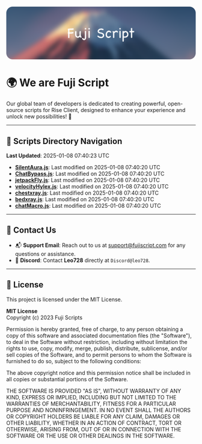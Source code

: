 ![Banner](.github/b.webp)

# 🌍 **We are Fuji Script**

Our global team of developers is dedicated to creating powerful, open-source scripts for Rise Client, designed to enhance your experience and unlock new possibilities! 🌟

---
<!-- SCRIPTS_NAVIGATION_START -->
## 📂 **Scripts Directory Navigation**

**Last Updated**: 2025-01-08 07:40:23 UTC

- **[SilentAura.js](scripts/SilentAura.js)**: Last modified on 2025-01-08 07:40:20 UTC
- **[ChatBypass.js](scripts/ChatBypass.js)**: Last modified on 2025-01-08 07:40:20 UTC
- **[jetpackFly.js](scripts/jetpackFly.js)**: Last modified on 2025-01-08 07:40:20 UTC
- **[velocityHylex.js](scripts/velocityHylex.js)**: Last modified on 2025-01-08 07:40:20 UTC
- **[chestxray.js](scripts/chestxray.js)**: Last modified on 2025-01-08 07:40:20 UTC
- **[bedxray.js](scripts/bedxray.js)**: Last modified on 2025-01-08 07:40:20 UTC
- **[chatMacro.js](scripts/chatMacro.js)**: Last modified on 2025-01-08 07:40:20 UTC

<!-- SCRIPTS_NAVIGATION_END -->

---

## 💬 **Contact Us**  
- 📬 **Support Email**: Reach out to us at [support@fujiscript.com](mailto:support@fujiscript.com) for any questions or assistance.  
- 💬 **Discord**: Contact **Leo728** directly at `Discord@leo728`.

---

## 📜 **License**

This project is licensed under the MIT License.  

**MIT License**  
Copyright (c) 2023 Fuji Scripts  

Permission is hereby granted, free of charge, to any person obtaining a copy of this software and associated documentation files (the "Software"), to deal in the Software without restriction, including without limitation the rights to use, copy, modify, merge, publish, distribute, sublicense, and/or sell copies of the Software, and to permit persons to whom the Software is furnished to do so, subject to the following conditions:  

The above copyright notice and this permission notice shall be included in all copies or substantial portions of the Software.  

THE SOFTWARE IS PROVIDED "AS IS", WITHOUT WARRANTY OF ANY KIND, EXPRESS OR IMPLIED, INCLUDING BUT NOT LIMITED TO THE WARRANTIES OF MERCHANTABILITY, FITNESS FOR A PARTICULAR PURPOSE AND NONINFRINGEMENT. IN NO EVENT SHALL THE AUTHORS OR COPYRIGHT HOLDERS BE LIABLE FOR ANY CLAIM, DAMAGES OR OTHER LIABILITY, WHETHER IN AN ACTION OF CONTRACT, TORT OR OTHERWISE, ARISING FROM, OUT OF OR IN CONNECTION WITH THE SOFTWARE OR THE USE OR OTHER DEALINGS IN THE SOFTWARE.  

